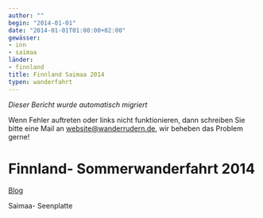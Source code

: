 ```yaml
---
author: ""
begin: "2014-01-01"
date: "2014-01-01T01:00:00+02:00"
gewässer:
- inn
- saimaa
länder:
- finnland
title: Finnland Saimaa 2014
typen: wanderfahrt
---
```



*Dieser Bericht wurde automatisch migriert*

Wenn Fehler auftreten oder links nicht funktionieren, dann schreiben Sie bitte eine Mail an website@wanderrudern.de, wir beheben das Problem gerne!



# Finnland- Sommerwanderfahrt 2014


[Blog](/berichte/2014/finnland_2014_blog)

Saimaa- Seenplatte
